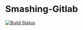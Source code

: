 # Smashing-Gitlab

[![Build Status](https://drone.quving.com/api/badges/Quving/smashing-gitlab/status.svg)](https://drone.quving.com/Quving/smashing-gitlab)
